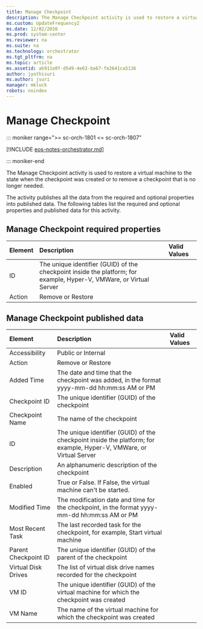 ```yaml
---
title: Manage Checkpoint
description: The Manage Checkpoint activity is used to restore a virtual machine to the state when the checkpoint was created or to remove a checkpoint that is no longer needed.
ms.custom: UpdateFrequency2
ms.date: 12/02/2016
ms.prod: system-center
ms.reviewer: na
ms.suite: na
ms.technology: orchestrator
ms.tgt_pltfrm: na
ms.topic: article
ms.assetid: ab911e0f-d549-4e63-ba67-fe2641ca5136
author: jyothisuri
ms.author: jsuri
manager: mkluck
robots: noindex
---
```

# Manage Checkpoint

::: moniker range=">= sc-orch-1801 <= sc-orch-1807"

[!INCLUDE [eos-notes-orchestrator.md](../includes/eos-notes-orchestrator.md)]

::: moniker-end

The Manage Checkpoint activity is used to restore a virtual machine to the state when the checkpoint was created or to remove a checkpoint that is no longer needed.

The activity publishes all the data from the required and optional properties into published data. The following tables list the required and optional properties and published data for this activity.

## Manage Checkpoint required properties

| Element | Description   | Valid Values |
|:---|:---|:---|
| ID   | The unique identifier (GUID) of the checkpoint inside the platform; for example, Hyper-V, VMWare, or Virtual Server |   |
| Action  | Remove or Restore   |   |

## Manage Checkpoint published data

| Element   | Description   | Valid Values |
|:---|:---|:---|
| Accessibility   | Public or Internal   |   |
| Action   | Remove or Restore   |   |
| Added Time   | The date and time that the checkpoint was added, in the format yyyy-mm-dd hh:mm:ss AM or PM   |   |
| Checkpoint ID   | The unique identifier (GUID) of the checkpoint   |   |
| Checkpoint Name   | The name of the checkpoint   |   |
| ID   | The unique identifier (GUID) of the checkpoint inside the platform; for example, Hyper-V, VMWare, or Virtual Server |   |
| Description   | An alphanumeric description of the checkpoint   |   |
| Enabled   | True or False. If False, the virtual machine can't be started.   |   |
| Modified Time   | The modification date and time for the checkpoint, in the format yyyy-mm-dd hh:mm:ss AM or PM   |   |
| Most Recent Task   | The last recorded task for the checkpoint, for example, Start virtual machine   |   |
| Parent Checkpoint ID | The unique identifier (GUID) of the parent of the checkpoint   |   |
| Virtual Disk Drives  | The list of virtual disk drive names recorded for the checkpoint   |   |
| VM ID   | The unique identifier (GUID) of the virtual machine for which the checkpoint was created   |   |
| VM Name   | The name of the virtual machine for which the checkpoint was created   |   |
